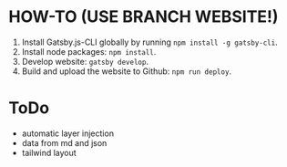 # HOW-TO (USE BRANCH WEBSITE!)
1. Install Gatsby.js-CLI globally by running `npm install -g gatsby-cli`.
2. Install node packages: `npm install`.
3. Develop website: `gatsby develop`.
4. Build and upload the website to Github: `npm run deploy`.

# ToDo
- automatic layer injection
- data from md and json
- tailwind layout